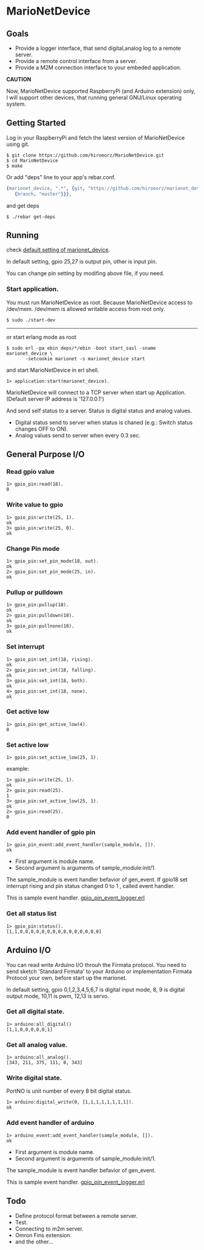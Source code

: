 # MarioNetDevice

## Goals

* Provide a logger interface, that send digital,analog log to a remote server.
* Provide a remote control interface from a server.
* Provide a M2M connection interface to your embeded application.

**CAUTION**

Now, MarioNetDevice supported RaspberryPi (and Arduino extension) only, I will support other devices, that running general GNU/Linux operating system. 

## Getting Started

Log in your RaspberryPi and fetch the latest version of MarioNetDevice using git.

```
$ git clone https://github.com/hiroeorz/MarioNetDevice.git
$ cd MarioNetDevice
$ make
```

Or add "deps" line to your app's rebar.conf.

```erlang
{marionet_device, ".*", {git, "https://github.com/hiroeorz/marionet_device.git",
   {branch, "master"}}},

```

and get deps

```
$ ./rebar get-deps
```

## Running

check [default setting of marionet_device](blob/master/src/marionet_device.app.src).

In default setting, gpio 25,27 is output pin, other is input pin.

You can change pin setting by modifing above file, if you need.

### Start application.

You must run MarioNetDevice as root. Because MarioNetDevice access to /dev/mem. /dev/mem is allowed writable access from root only.

```
$ sudo ./start-dev
```
-------
or start erlang mode as root

```
$ sudo erl -pa ebin deps/*/ebin -boot start_sasl -sname marionet_device \
       -setcookie marionet -s marionet_device start
```
and start MarioNetDevice in erl shell.

```erl-sh
1> application:start(marionet_device).
```

MarioNetDevice will connect to a TCP server when start up Application.
(Default server IP address is '127.0.0.1')

And send self status to a server. Status is digital status and analog values.

* Digital status send to server when status is chaned (e.g.: Switch status changes OFF to ON).
* Analog values send to server when every 0.3 sec.

## General Purpose I/O

### Read gpio value

```erl-sh
1> gpio_pin:read(18).
0
```

### Write value to gpio

```erl-sh
1> gpio_pin:write(25, 1).
ok
3> gpio_pin:write(25, 0).
ok
```    

### Change Pin mode

```erl-sh
1> gpio_pin:set_pin_mode(18, out).
ok
2> gpio_pin:set_pin_mode(25, in).
ok
```

### Pullup or pulldown

```erl-sh
1> gpio_pin:pullup(18).
ok
2> gpio_pin:pulldown(18).
ok
3> gpio_pin:pullnone(18).
ok
```

### Set interrupt
 
```erl-sh
1> gpio_pin:set_int(18, rising).
ok
2> gpio_pin:set_int(18, falling).
ok
3> gpio_pin:set_int(18, both).
ok
4> gpio_pin:set_int(18, none).
ok
```
### Get active low
 
```erl-sh
1> gpio_pin:get_active_low(4).
0
```

### Set active low

```erl-sh
1> gpio_pin:set_active_low(25, 1).
```

example:

```erl-sh
1> gpio_pin:write(25, 1).
ok
2> gpio_pin:read(25).
1
3> gpio_pin:set_active_low(25, 1).
ok
2> gpio_pin:read(25).
0
```

### Add event handler of gpio pin

```erl-sh
1> gpio_pin_event:add_event_handler(sample_module, []).
ok
```
* First argument is module name.
* Second argument is arguments of sample_module:init/1.

The sample_module is event handler befavior of gen_event.
If gpio18 set interrupt rising and pin status changed 0 to 1 , called event handler.

This is sample event handler.
[gpio_pin_event_logger.erl](blob/master/src/gpio_pin_event.erl)


### Get all status list

```erl-sh
1> gpio_pin:status().
[1,1,0,0,0,0,0,0,0,0,0,0,0,0,0,0,0]
```

## Arduino I/O

You can read write Arduino I/O throuh the Firmata protocol.
You need to send sketch 'Standard Firmata' to your Arduino or implementation Firmata Protocol your own, before start up the marionet.

In default setting, gpio 0,1,2,3,4,5,6,7 is digital input mode,
   8, 9 is digital output mode,
  10,11 is pwm,
  12,13 is servo.

### Get all digital state.

```erl-sh
1> arduino:all_digital()
[1,1,0,0,0,0,0,1]
```

### Get all analog value.

```erl-sh
1> arduino:all_analog().
[343, 211, 375, 111, 0, 343]
```

### Write digital state.

PortNO is unit number of every 8 bit digital status.

```erl-sh
1> arduino:digital_write(0, [1,1,1,1,1,1,1,1]).
ok
```

### Add event handler of arduino

```erl-sh
1> arduino_event:add_event_handler(sample_module, []).
ok
```

* First argument is module name.
* Second argument is arguments of sample_module:init/1.

The sample_module is event handler befavior of gen_event.

This is sample event handler.
[gpio_pin_event_logger.erl](blob/master/src/arduino_event_logger.erl)


## Todo

- Define protocol format between a remote server.
- Test.
- Connecting to m2m server.
- Omron Fins extension.
- and the other...
